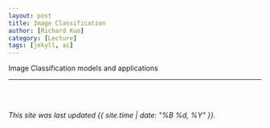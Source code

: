 ```yaml
---
layout: post
title: Image Classification
author: [Richard Kuo]
category: [Lecture]
tags: [jekyll, ai]
---
```


Image Classification models and applications

---


<br>
<br>

*This site was last updated {{ site.time | date: "%B %d, %Y" }}.*

